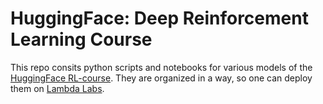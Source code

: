 # HuggingFace: Deep Reinforcement Learning Course 

This repo consits python scripts and notebooks for various models of the [HuggingFace RL-course](https://huggingface.co/learn/deep-rl-course/unit0/introduction). They are organized in a way, so one can deploy them on [Lambda Labs](https://cloud.lambdalabs.com/).


